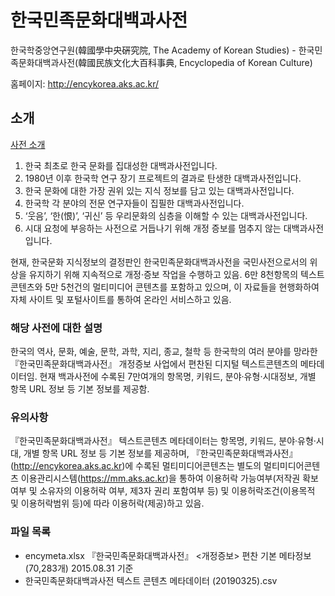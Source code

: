 # 한국민족문화대백과사전
한국학중앙연구원(韓國學中央硏究院, The Academy of Korean Studies) - 한국민족문화대백과사전(韓國民族文化大百科事典, Encyclopedia of Korean Culture)

홈페이지: http://encykorea.aks.ac.kr/

## 소개

 [사전 소개](http://encykorea.aks.ac.kr/Main/Intro)
 
 1. 한국 최초로 한국 문화를 집대성한 대백과사전입니다.
 2. 1980년 이후 한국학 연구 장기 프로젝트의 결과로 탄생한 대백과사전입니다.
 3. 한국 문화에 대한 가장 권위 있는 지식 정보를 담고 있는 대백과사전입니다.
 4. 한국학 각 분야의 전문 연구자들이 집필한 대백과사전입니다.
 5. ‘웃음’, ‘한(恨)’, ‘귀신’ 등 우리문화의 심층을 이해할 수 있는 대백과사전입니다.
 6. 시대 요청에 부응하는 사전으로 거듭나기 위해 개정 증보를 멈추지 않는 대백과사전입니다.


 현재, 한국문화 지식정보의 결정판인 한국민족문화대백과사전을 국민사전으로서의 위상을 유지하기 위해 지속적으로 개정·증보 작업을 수행하고 있음. 
 6만 8천항목의 텍스트 콘텐츠와 5만 5천건의 멀티미디어 콘텐츠를 포함하고 있으며, 이 자료들을 현행화하여 자체 사이트 및 포털사이트를 통하여 온라인 서비스하고 있음.

### 해당 사전에 대한 설명

 한국의 역사, 문화, 예술, 문학, 과학, 지리, 종교, 철학 등 한국학의 여러 분야를 망라한 『한국민족문화대백과사전』 개정증보 사업에서 편찬된 디지털 텍스트콘텐츠의 메타데이터임.
 현재 백과사전에 수록된 7만여개의 항목명, 키워드, 분야·유형·시대정보, 개별 항목 URL 정보 등 기본 정보를 제공함.

### 유의사항

 『한국민족문화대백과사전』 텍스트콘텐츠 메타데이터는 항목명, 키워드, 분야·유형·시대, 개별 항목 URL 정보 등 기본 정보를 제공하며, 『한국민족문화대백과사전』(http://encykorea.aks.ac.kr)에 수록된 멀티미디어콘텐츠는 별도의 멀티미디어콘텐츠 이용관리시스템(https://mm.aks.ac.kr)을 통하여 이용허락 가능여부(저작권 확보 여부 및 소유자의 이용허락 여부, 제3자 권리 포함여부 등) 및 이용허락조건(이용목적 및 이용허락범위 등)에 따라 이용허락(제공)하고 있음.

### 파일 목록

* encymeta.xlsx
  『한국민족문화대백과사전』 <개정증보> 편찬 기본 메타정보(70,283개) 2015.08.31 기준
* 한국민족문화대백과사전 텍스트 콘텐츠 메타데이터 (20190325).csv

